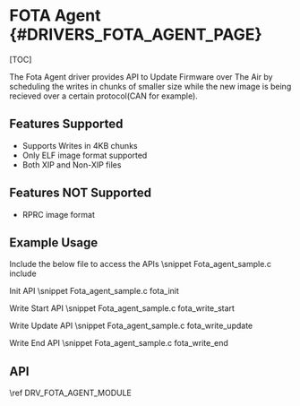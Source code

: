 # FOTA Agent {#DRIVERS_FOTA_AGENT_PAGE}

[TOC]

The Fota Agent driver provides API to Update Firmware over The Air 
by scheduling the writes in chunks of smaller size while the new image 
is being recieved over a certain protocol(CAN for example).

## Features Supported

- Supports Writes in 4KB chunks
- Only ELF image format supported
- Both XIP and Non-XIP files

## Features NOT Supported

- RPRC image format

## Example Usage

Include the below file to access the APIs
\snippet Fota_agent_sample.c include

Init API
\snippet Fota_agent_sample.c fota_init

Write Start API
\snippet Fota_agent_sample.c fota_write_start

Write Update API
\snippet Fota_agent_sample.c fota_write_update

Write End API
\snippet Fota_agent_sample.c fota_write_end

## API

\ref DRV_FOTA_AGENT_MODULE